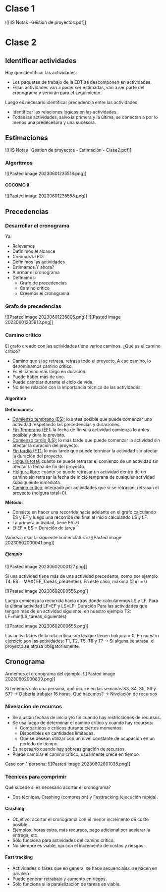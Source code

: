 # Clase 1

![[IIS Notas -Gestion de proyectos.pdf]]

# Clase 2

## Identificar actividades

Hay que identificar las actividades: 
- Los paquetes de trabajo de la EDT se descomponen en actividades.
- Estas actividades van a poder ser estimadas, van a ser parte del cronograma y servirán para el seguimiento. 

Luego es necesario identificar precedencia entre las actividades:
- Identificar las relaciones lógicas en las actividades.
- Todas las actividades, salvo la primera y la última, se conectan a por lo menos una predecesora y una sucesora.

## Estimaciones

![[IIS Notas -Gestion de proyectos - Estimación - Clase2.pdf]]

### Algoritmos
![[Pasted image 20230601235518.png]]

#### COCOMO II
![[Pasted image 20230601235558.png]]

## Precedencias

### Desarrollar el cronograma
Ya: 
- Relevamos
- Definimos el alcance
- Creamos la EDT
- Definimos las actividades
- Estimamos
Y ahora?
- A armar el cronograma
- Definamos:
	- Grafo de precedencias
	- Camino critico
	- Creemos el cronograma

### Grafo de precedencias

![[Pasted image 20230601235805.png]]
![[Pasted image 20230601235813.png]]

### Camino crítico
El grafo creado con las actividades tiene varios caminos.
¿Qué es el camino crítico?
- Camino que si se retrasa, retrasa todo el proyecto, A ese camino, lo denominamos camino crítico.
- Es el camino más largo en duración.
- Puede haber más de uno.
- Puede cambiar durante el ciclo de vida.
- No tiene relación con la importancia técnica de las actividades.

#### Algoritmo
**Definiciones:**
- <u>Comienzo temprano (ES):</u> lo antes posible que puede comenzar una actividad respetando las precedencias y duraciones.
- <u>Fin Temprano (EF):</u> la fecha de fin si la actividad comienza lo antes posible y dura lo previsto.
- <u>Comienzo tardío (LS):</u> lo más tarde que puede comenzar la actividad sin afectar la duración del proyecto.
- <u>Fin tardío (FT):</u> lo más tarde que puede terminar la actividad sin afectar la duración del proyecto.
- <u>Holgura total:</u> cuánto se puede retrasar el comienzo de un actividad sin afectar la fecha de fin del proyecto.
- <u>Holgura libre:</u> cuánto se puede retrasar un actividad dentro de un camino sin retrasar la fecha de inicio temprana de cualquier actividad subsiguiente inmediata.
- <u>Camino crítico:</u> integrado por actividades que si se retrasan, retrasan el proyecto (holgura total=0).

**Método:**
- Consiste en hacer una recorrida hacia adelante en el grafo calculando ES y EF y luego una recorrida del final al inicio calculando LS y LF.
- La primera actividad, tiene ES=0
- El EF = ES + Duración de tarea

Vamos a usar la siguiente nomenclatura:
![[Pasted image 20230602000041.png]]

##### Ejemplo
![[Pasted image 20230602000127.png]]

Si una actividad tiene más de una actividad precedente, como por ejemplo T4. ES = MAX( EF_Tareas_predentes). En este caso, máximo (5,6) = 6

![[Pasted image 20230602000555.png]]

Luego comienza la recorrida hacia atrás donde calcularemos LS y LF.
Para la última actividad LF=EF y LS=LF- Duración
Para las actividades que tengan más de un actividad siguiente, en nuestro ejemplo T2: LF=min(LS_tareas_siguientes)

![[Pasted image 20230602000655.png]]

Las actividades de la ruta crítica son las que tienen holgura = 0.
En nuestro ejercicio son las actividades: T1, T2, T5, T6 y T7 -> Si alguna se atrasa, el proyecto se atrasa obligatoriamente.

## Cronograma

Armemos el cronograma del ejemplo:
![[Pasted image 20230602000839.png]]

Si tenemos solo una persona, qué ocurre en las semanas S3, S4, S5, S6 y S7? 
-> Debería trabajar 16 horas.
Qué hacemos? -> Nivelación de recursos

### Nivelación de recursos

- Se ajustan fechas de inicio y/o fin cuando hay restricciones de recursos.
- Se usa luego de determinar el camino crítico y cuando hay recursos:
	- Compartidos o críticos durante ciertos momentos.
	- Disponibles en cantidades limitadas.
	- Que se desean utilizar con un nivel constante de ocupación en un período de tiempo.
- Es necesario cuando hay sobreasignación de recursos.
- Puede cambiar el camino crítico, usualmente crece en tiempo.

Caso con 1 persona:
![[Pasted image 20230602001035.png]]

### Técnicas para comprimir
Qué sucede si es necesario acortar el cronograma? 
- Dos técnicas, Crashing (compresión) y Fasttracking (ejecución rápida).

#### Crashing
- Objetivo: acortar el cronograma con el menor incremento de costo posible .
- Ejemplos: horas extra, más recursos, pago adicional por acelerar la entrega, etc.
- Sólo funciona para actividades del camino crítico.
- No siempre es viable, ojo con el incremento de costos y riesgos.

#### Fast tracking
- Actividades o fases que en general se hace secuenciales, se hacen en paralelo.
- Puede generar retrabajo y aumento en riegos.
- Solo funciona si la paralelización de tareas es viable.

